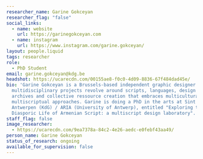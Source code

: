 ```yaml
---
researcher_name: Garine Gokceyan
researcher_flag: "false"
social_links:
  - name: website
    url: https://garinegokceyan.com
  - name: instagram
    url: https://www.instagram.com/garine.gokceyan/
layout: people.liquid
tags: researcher
role:
  - PhD Student
email: garine.gokceyan@kdg.be
headshot: https://ucarecdn.com/00155ae8-f0c0-4d09-8836-67f484dad45e/
bio: 'Garine Gokceyan is a Brussels-based independent graphic designer. Her
  multidisciplinary projects revolve around scripts, languages, design politics,
  archives and collective ressource creation that embraces multicultural and
  multiscriptual approaches. Garine is doing a PhD in the arts at Sint Lucas
  Antwerpen (KdG) / ARIA (University of Antwerp), entitled "Exploring the
  Diasporic Life of Armenian Script: a multiscript design laboratory".'
staff_flag: false
image_researcher:
  - https://ucarecdn.com/9ea7378a-84c2-4e26-aedc-e0febf43aa49/
person_name: Garine Gokceyan
status_of_research: ongoing
available_for_supervision: false
---
```

